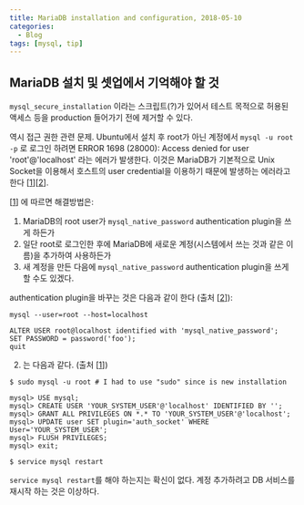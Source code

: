 ```yaml
---
title: MariaDB installation and configuration, 2018-05-10
categories:
  - Blog
tags: [mysql, tip]
---
```


## MariaDB 설치 및 셋업에서 기억해야 할 것

`mysql_secure_installation` 이라는 스크립트(?)가 있어서 테스트 목적으로 허용된 액세스 등을 production 들어가기 전에 제거할 수 있다.

역시 접근 권한 관련 문제. Ubuntu에서 설치 후 root가 아닌 계정에서 `mysql -u root -p` 로 로그인 하려면 ERROR 1698 (28000): Access denied for user 'root'@'localhost' 라는 에러가 발생한다. 이것은 MariaDB가 기본적으로 Unix Socket을 이용해서 호스트의 user credential을 이용하기 때문에 발생하는 에러라고 한다 [[1](https://stackoverflow.com/questions/39281594/error-1698-28000-access-denied-for-user-rootlocalhost)][[2](https://mariadb.com/kb/en/library/authentication-plugin-unix-socket/)].  

[[1](https://stackoverflow.com/questions/39281594/error-1698-28000-access-denied-for-user-rootlocalhost)] 에 따르면 해결방법은:
1. MariaDB의 root user가 `mysql_native_password` authentication plugin을 쓰게 하든가
2. 일단 root로 로그인한 후에 MariaDB에 새로운 계정(시스템에서 쓰는 것과 같은 이름)을 추가하여 사용하든가
3. 새 계정을 만든 다음에 `mysql_native_password` authentication plugin을 쓰게 할 수도 있겠다.

authentication plugin을 바꾸는 것은 다음과 같이 한다 (출처 [[2](https://mariadb.com/kb/en/library/authentication-plugin-unix-socket/)]):

```
mysql --user=root --host=localhost

ALTER USER root@localhost identified with 'mysql_native_password';
SET PASSWORD = password('foo');
quit
```

2. 는 다음과 같다. (출처 [[1](https://stackoverflow.com/questions/39281594/error-1698-28000-access-denied-for-user-rootlocalhost)])

```
$ sudo mysql -u root # I had to use "sudo" since is new installation

mysql> USE mysql;
mysql> CREATE USER 'YOUR_SYSTEM_USER'@'localhost' IDENTIFIED BY '';
mysql> GRANT ALL PRIVILEGES ON *.* TO 'YOUR_SYSTEM_USER'@'localhost';
mysql> UPDATE user SET plugin='auth_socket' WHERE User='YOUR_SYSTEM_USER';
mysql> FLUSH PRIVILEGES;
mysql> exit;

$ service mysql restart
```

`service mysql restart`를 해야 하는지는 확신이 없다. 계정 추가하려고 DB 서비스를 재시작 하는 것은 이상하다. 
